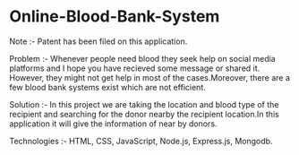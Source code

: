 # Online-Blood-Bank-System

Note :- Patent has been filed on this application.


Problem :- Whenever people need blood they seek help on social media platforms and I hope you have recieved some message or shared it. However, 
           they might not get help in most of the cases.Moreover, there are a few blood bank systems exist which are not efficient.
           
Solution :- In this project we are taking the location and blood type of the recipient and searching for the donor nearby the recipient location.In 
            this application it will give the information of near by donors.  


Technologies :- HTML, CSS, JavaScript, Node.js, Express.js, Mongodb.
